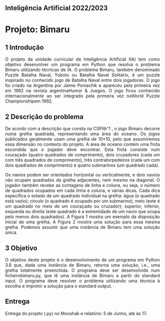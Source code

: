 
## Inteligência Artificial 2022/2023

# Projeto: Bimaru

## 1 Introdução
<p align="justify">
O projeto da unidade curricular de Inteligência Artificial (IA) tem como objetivo desenvolver
um programa em Python que resolva o problema Bimaru utilizando técnicas de IA.
O problema Bimaru, também denominado Puzzle Batalha Naval, Yubotu ou Batalha Naval
Solitário, é um puzzle inspirado no conhecido jogo de Batalha Naval entre dois jogadores.
O jogo foi criado na Argentina por Jaime Poniachik e apareceu pela primeira vez em 1982 na
revista argentinaHumor & Juegos. O jogo ficou conhecido internacionalmente ao ser integrado
pela primeira vez noWorld Puzzle Championshipem 1992.
</p>

## 2 Descrição do problema
<p align="justify"> 
De acordo com a descrição que consta na CSPlib^1 , o jogo Bimaru decorre numa grelha quadrada, representando uma área do oceano. Os jogos publicados geralmente usam uma grelha
de 10×10, pelo que assumiremos essa dimensão no contexto do projeto.
A área de oceano contém uma frota escondida que o jogador deve encontrar. Esta frota
consiste num couraçado (quatro quadrados de comprimento), dois cruzadores (cada um com
três quadrados de comprimento), três contratorpedeiros (cada um com dois quadrados de comprimento) e quatro submarinos (um quadrado cada).
</p>

<p align="justify"> 
Os navios podem ser orientados horizontal ou verticalmente, e dois navios não ocupam
quadrados da grelha adjacentes, nem mesmo na diagonal. O jogador também recebe as contagens de linha e coluna, ou seja, o número de quadrados ocupados em cada linha e coluna,
e várias dicas. Cada dica especifica o estado de um quadrado individual na grelha: água (o
quadrado está vazio); círculo (o quadrado é ocupado por um submarino); meio (este é um
quadrado no meio de um couraçado ou cruzador); superior, inferior, esquerda ou direita (este
quadrado é a extremidade de um navio que ocupa pelo menos dois quadrados).
A Figura 1 mostra um exemplo da disposição inicial de uma grelha. A Figura 2 mostra
uma solução para essa mesma grelha. Podemos assumir que uma instância de Bimaru tem
uma solução única.
</p>

## 3 Objetivo
<p align="justify"> 
O objetivo deste projeto é o desenvolvimento de um programa em Python 3.8 que, dada uma
instância de Bimaru, retorna uma solução, i.e., uma grelha totalmente preenchida.
O programa deve ser desenvolvido num ficheirobimaru.py, que lê uma instância de Bimaru a partir do standard input. O programa deve resolver
o problema utilizando uma técnica à escolha e imprimir a solução para o standard output.
</p>

## Entrega 
<p align="justify"> 
Entrega do projeto (.py) no Mooshak e relatório: 5 de Junho, até às 17.
</p>